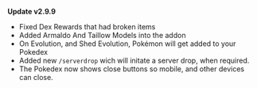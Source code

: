 **Update v2.9.9**

- Fixed Dex Rewards that had broken items
- Added Armaldo And Taillow Models into the addon
- On Evolution, and Shed Evolution, Pokémon will get added to your Pokedex
- Added new `/serverdrop` wich will initate a server drop, when required.
- The Pokedex now shows close buttons so mobile, and other devices can close.